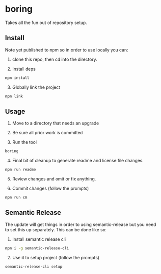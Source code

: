<!-- TITLE/ -->

<h1>boring</h1>

<!-- /TITLE -->


Takes all the fun out of repository setup.

## Install

Note yet published to npm so in order to use locally you can:

1. clone this repo, then cd into the directory.

2. Install deps
```bash
npm install
```

3. Globally link the project
```bash
npm link
```

## Usage

1. Move to a directory that needs an upgrade

2. Be sure all prior work is committed

3. Run the tool
```bash
boring
```

4. Final bit of cleanup to generate readme and license file changes
```bash
npm run readme
```

5. Review changes and omit or fix anything.

6. Commit changes (follow the prompts)
```bash
npm run cm
```

## Semantic Release

The update will get things in order to using semantic-release but you need to set this up separately.
This can be done like so:

1. Install semantic release cli
```bash
npm i -g semantic-release-cli
```

2. Use it to setup project (follow the prompts)
```bash
semantic-release-cli setup
```
